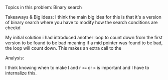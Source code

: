 Topics in this problem:
Binary search

Takeaways & Big ideas: 
I think the main big idea for this is that it's a version of binary search where you have to modify how the search conditions are checkd

My initial solution i had introduced another loop to count down from the first version to be found to be bad meaning if a mid pointer was found to be bad, the loop will count down. This makes an extra call to the 

Analysis: 

I think knowing when to make l and r ```<=``` or ```>``` is important and I have to internalize this.
